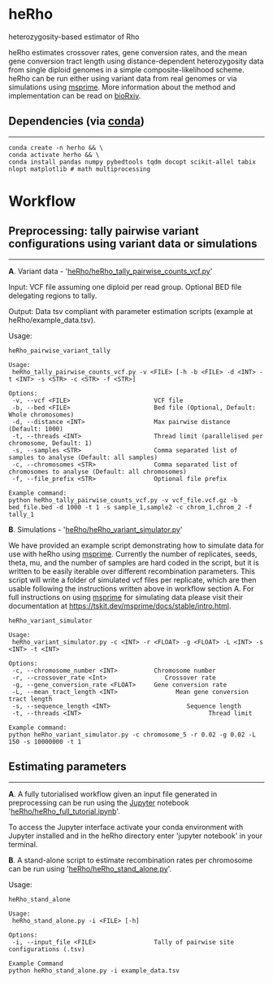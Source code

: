 heRho
=========
heterozygosity-based estimator of Rho

heRho estimates crossover rates, gene conversion rates, and the mean gene conversion tract length using distance-dependent heterozygosity data from single diploid genomes in a simple composite-likelihood scheme. heRho can be run either using variant data from real genomes or via simulations using [msprime](https://github.com/tskit-dev/msprime). More information about the method and implementation can be read on [bioRxiv](https://www.biorxiv.org/content/10.1101/2021.11.09.467857v1.full.pdf).

## Dependencies (via [conda](https://conda.io/miniconda.html))
-------
```
conda create -n herho && \
conda activate herho && \
conda install pandas numpy pybedtools tqdm docopt scikit-allel tabix nlopt matplotlib # math multiprocessing
```

# Workflow

## Preprocessing: tally pairwise variant configurations using variant data or simulations
-------
**A**. Variant data - '[heRho/heRho_tally_pairwise_counts_vcf.py](https://github.com/samebdon/heRho/blob/main/heRho/heRho_tally_pairwise_counts_vcf.py)'

Input: VCF file assuming one diploid per read group. Optional BED file delegating regions to tally.

Output: Data tsv compliant with parameter estimation scripts (example at heRho/example_data.tsv).

Usage:

```
heRho_pairwise_variant_tally

Usage: 
 heRho_tally_pairwise_counts_vcf.py -v <FILE> [-h -b <FILE> -d <INT> -t <INT> -s <STR> -c <STR> -f <STR>]

Options:
 -v, --vcf <FILE>                       VCF file
 -b, --bed <FILE>                       Bed file (Optional, Default: Whole chromosomes)
 -d, --distance <INT>                   Max pairwise distance (Default: 1000)
 -t, --threads <INT>                    Thread limit (parallelised per chromosome, Default: 1)
 -s, --samples <STR>                    Comma separated list of samples to analyse (Default: all samples)
 -c, --chromosomes <STR>                Comma separated list of chromosomes to analyse (Default: all chromosomes)
 -f, --file_prefix <STR>                Optional file prefix

Example command:
python heRho_tally_pairwise_counts_vcf.py -v vcf_file.vcf.gz -b bed_file.bed -d 1000 -t 1 -s sample_1,sample2 -c chrom_1,chrom_2 -f tally_1
```

**B**. Simulations - '[heRho/heRho_variant_simulator.py](https://github.com/samebdon/heRho/blob/main/heRho/heRho_variant_simulator.py)'

We have provided an example script demonstrating how to simulate data for use with heRho using [msprime](https://github.com/tskit-dev/msprime). Currently the number of replicates, seeds, theta, mu, and the number of samples are hard coded in the script, but it is written to be easily iterable over different recombination parameters. This script will write a folder of simulated vcf files per replicate, which are then usable following the instructions written above in workflow section A. For full instructions on using [msprime](https://github.com/tskit-dev/msprime) for simulating data please visit their documentation at https://tskit.dev/msprime/docs/stable/intro.html.
```
heRho_variant_simulator

Usage: 
 heRho_variant_simulator.py -c <INT> -r <FLOAT> -g <FLOAT> -L <INT> -s <INT> -t <INT>
 
Options:
 -c, --chromosome_number <INT>          Chromosome number
 -r, --crossover_rate <Int>		           Crossover rate
 -g, --gene_conversion_rate <FLOAT>     Gene conversion rate
 -L, --mean_tract_length <INT>		 	      Mean gene conversion tract length
 -s, --sequence_length <INT>			         Sequence length
 -t, --threads <INT>					               Thread limit
 
Example command:
python heRho_variant_simulator.py -c chromosome_5 -r 0.02 -g 0.02 -L 150 -s 10000000 -t 1
```

## Estimating parameters
-------

**A**. A fully tutorialised workflow given an input file generated in preprocessing can be run using the [Jupyter](https://jupyter.org/) notebook '[heRho/heRho_full_tutorial.ipynb](https://github.com/samebdon/heRho/blob/main/heRho/heRho_full_tutorial.ipynb)'.

To access the Jupyter interface activate your conda environment with Jupyter installed and in the heRho directory enter 'jupyter notebook' in your terminal.

**B**. A stand-alone script to estimate recombination rates per chromosome can be run using  '[heRho/heRho_stand_alone.py](https://github.com/samebdon/heRho/blob/main/heRho/heRho_stand_alone.py)'.

Usage:

```
heRho_stand_alone

Usage: 
 heRho_stand_alone.py -i <FILE> [-h]
 
Options:
 -i, --input_file <FILE>                Tally of pairwise site configurations (.tsv)

Example Command
python heRho_stand_alone.py -i example_data.tsv
```
